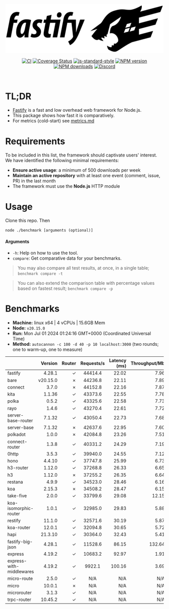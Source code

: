 <div align="center">
  <img src="https://github.com/fastify/graphics/raw/HEAD/fastify-landscape-outlined.svg" width="650" height="auto"/>
</div>

<div align="center">

[![CI](https://github.com/fastify/fastify/workflows/ci/badge.svg)](https://github.com/fastify/fastify/actions/workflows/ci.yml)
[![Coverage Status](https://coveralls.io/repos/github/fastify/fastify/badge.svg?branch=master)](https://coveralls.io/github/fastify/fastify?branch=master)
[![js-standard-style](https://img.shields.io/badge/code%20style-standard-brightgreen.svg?style=flat)](http://standardjs.com/)
[![NPM version](https://img.shields.io/npm/v/fastify.svg?style=flat)](https://www.npmjs.com/package/fastify)
[![NPM downloads](https://img.shields.io/npm/dm/fastify.svg?style=flat)](https://www.npmjs.com/package/fastify) [![Discord](https://img.shields.io/discord/725613461949906985)](https://discord.gg/fastify)

</div>
<br />

# TL;DR

* [Fastify](https://github.com/fastify/fastify) is a fast and low overhead web framework for Node.js.
* This package shows how fast it is comparatively.
* For metrics (cold-start) see [metrics.md](./METRICS.md)

# Requirements

To be included in this list, the framework should captivate users' interest. We have identified the following minimal requirements:
- **Ensure active usage**: a minimum of 500 downloads per week
- **Maintain an active repository** with at least one event (comment, issue, PR) in the last month
- The framework must use the **Node.js** HTTP module

# Usage

Clone this repo. Then 

```
node ./benchmark [arguments (optional)]
```

#### Arguments

* `-h`: Help on how to use the tool.
* `compare`: Get comparative data for your benchmarks.

> You may also compare all test results, at once, in a single table; `benchmark compare -t`

> You can also extend the comparison table with percentage values based on fastest result; `benchmark compare -p`
# Benchmarks

* __Machine:__ linux x64 | 4 vCPUs | 15.6GB Mem
* __Node:__ `v20.15.0`
* __Run:__ Mon Jul 01 2024 01:24:16 GMT+0000 (Coordinated Universal Time)
* __Method:__ `autocannon -c 100 -d 40 -p 10 localhost:3000` (two rounds; one to warm-up, one to measure)

|                          | Version  | Router | Requests/s | Latency (ms) | Throughput/Mb |
| :--                      | --:      | --:    | :-:        | --:          | --:           |
| fastify                  | 4.28.1   | ✓      | 44414.4    | 22.02        | 7.96          |
| bare                     | v20.15.0 | ✗      | 44236.8    | 22.11        | 7.89          |
| connect                  | 3.7.0    | ✗      | 44152.8    | 22.16        | 7.87          |
| kita                     | 1.1.36   | ✓      | 43373.6    | 22.55        | 7.78          |
| polka                    | 0.5.2    | ✓      | 43325.6    | 22.58        | 7.73          |
| rayo                     | 1.4.6    | ✓      | 43270.4    | 22.61        | 7.72          |
| server-base-router       | 7.1.32   | ✓      | 43050.4    | 22.73        | 7.68          |
| server-base              | 7.1.32   | ✗      | 42637.6    | 22.95        | 7.60          |
| polkadot                 | 1.0.0    | ✗      | 42084.8    | 23.26        | 7.51          |
| connect-router           | 1.3.8    | ✓      | 40331.2    | 24.29        | 7.19          |
| 0http                    | 3.5.3    | ✓      | 39940.0    | 24.55        | 7.12          |
| hono                     | 4.4.10   | ✓      | 37747.8    | 25.99        | 6.73          |
| h3-router                | 1.12.0   | ✓      | 37268.8    | 26.33        | 6.65          |
| h3                       | 1.12.0   | ✗      | 37255.2    | 26.35        | 6.64          |
| restana                  | 4.9.9    | ✓      | 34523.0    | 28.46        | 6.16          |
| koa                      | 2.15.3   | ✗      | 34508.2    | 28.47        | 6.15          |
| take-five                | 2.0.0    | ✓      | 33799.6    | 29.08        | 12.15         |
| koa-isomorphic-router    | 1.0.1    | ✓      | 32985.0    | 29.83        | 5.88          |
| restify                  | 11.1.0   | ✓      | 32571.6    | 30.19        | 5.87          |
| koa-router               | 12.0.1   | ✓      | 32094.8    | 30.65        | 5.72          |
| hapi                     | 21.3.10  | ✓      | 30364.0    | 32.43        | 5.41          |
| fastify-big-json         | 4.28.1   | ✓      | 11528.6    | 86.15        | 132.64        |
| express                  | 4.19.2   | ✓      | 10683.2    | 92.97        | 1.91          |
| express-with-middlewares | 4.19.2   | ✓      | 9922.1     | 100.16       | 3.69          |
| micro-route              | 2.5.0    | ✓      | N/A        | N/A          | N/A           |
| micro                    | 10.0.1   | ✗      | N/A        | N/A          | N/A           |
| microrouter              | 3.1.3    | ✓      | N/A        | N/A          | N/A           |
| trpc-router              | 10.45.2  | ✓      | N/A        | N/A          | N/A           |
